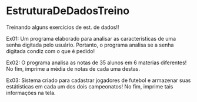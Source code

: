 # EstruturaDeDadosTreino
Treinando alguns exercícios de est. de dados!!

Ex01: Um programa elaborado para analisar as características de uma senha digitada pelo usuário. Portanto, o programa analisa se a senha digitada condiz com o que é pedido!

Ex02: O programa analisa as notas de 35 alunos em 6 materias diferentes! No fim, imprime a média de notas de cada uma destas.

Ex03: Sistema criado para cadastrar jogadores de futebol e armazenar suas estátisticas em cada um dos dois campeonatos! No fim, imprime tais informações na tela.
